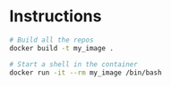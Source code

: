 # Instructions

```sh
# Build all the repos
docker build -t my_image .

# Start a shell in the container
docker run -it --rm my_image /bin/bash
```